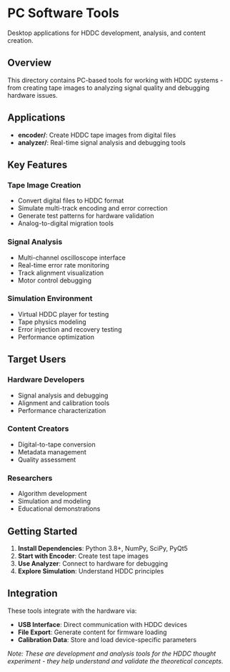 # PC Software Tools

Desktop applications for HDDC development, analysis, and content creation.

## Overview

This directory contains PC-based tools for working with HDDC systems - from creating tape images to analyzing signal quality and debugging hardware issues.

## Applications

- **encoder/**: Create HDDC tape images from digital files
- **analyzer/**: Real-time signal analysis and debugging tools

## Key Features

### Tape Image Creation
- Convert digital files to HDDC format
- Simulate multi-track encoding and error correction
- Generate test patterns for hardware validation
- Analog-to-digital migration tools

### Signal Analysis
- Multi-channel oscilloscope interface
- Real-time error rate monitoring  
- Track alignment visualization
- Motor control debugging

### Simulation Environment
- Virtual HDDC player for testing
- Tape physics modeling
- Error injection and recovery testing
- Performance optimization

## Target Users

### Hardware Developers
- Signal analysis and debugging
- Alignment and calibration tools
- Performance characterization

### Content Creators  
- Digital-to-tape conversion
- Metadata management
- Quality assessment

### Researchers
- Algorithm development
- Simulation and modeling
- Educational demonstrations

## Getting Started

1. **Install Dependencies**: Python 3.8+, NumPy, SciPy, PyQt5
2. **Start with Encoder**: Create test tape images
3. **Use Analyzer**: Connect to hardware for debugging
4. **Explore Simulation**: Understand HDDC principles

## Integration

These tools integrate with the hardware via:
- **USB Interface**: Direct communication with HDDC devices  
- **File Export**: Generate content for firmware loading
- **Calibration Data**: Store and load device-specific parameters

*Note: These are development and analysis tools for the HDDC thought experiment - they help understand and validate the theoretical concepts.*